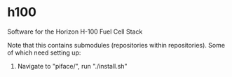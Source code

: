 h100
====

Software for the Horizon H-100 Fuel Cell Stack

Note that this contains submodules (repositories within repositories). Some of which need setting up:

1. Navigate to "piface/", run "./install.sh"
